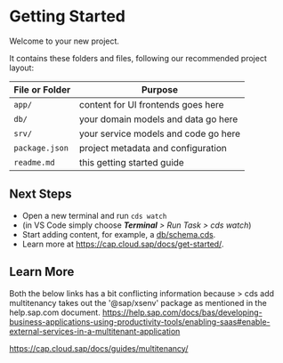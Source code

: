 # Getting Started

Welcome to your new project.

It contains these folders and files, following our recommended project layout:

File or Folder | Purpose
---------|----------
`app/` | content for UI frontends goes here
`db/` | your domain models and data go here
`srv/` | your service models and code go here
`package.json` | project metadata and configuration
`readme.md` | this getting started guide


## Next Steps

- Open a new terminal and run `cds watch` 
- (in VS Code simply choose _**Terminal** > Run Task > cds watch_)
- Start adding content, for example, a [db/schema.cds](db/schema.cds).
- Learn more at https://cap.cloud.sap/docs/get-started/.


## Learn More

Both the below links has a bit conflicting information because > cds add multitenancy 
takes out the '@sap/xsenv' package as mentioned in the help.sap.com document. 
https://help.sap.com/docs/bas/developing-business-applications-using-productivity-tools/enabling-saas#enable-external-services-in-a-multitenant-application 

https://cap.cloud.sap/docs/guides/multitenancy/ 

